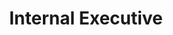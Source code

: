 ---
persons: two
name: Elinam Okae-Yeboah
title: Internal Executive
image: elinam.jpeg
bio: Elinam is from Ghana! She is purshing English, Women and Gender Studies! She has moved around a lot! from Accra, to New Jersey to Manitoba! Her favourite drink is hot milk tea!
lightbox: elinam-lightbox
instagram: elinamoke
# Person2
name2: Isham Singh Behl
title2: Chair
image2: isham.jpg
bio2: Isham is from Northern South Asia! They are studying computer science, astronomy and film studies. Pineapple belongs on pizza!  🍕🍍
lightbox2: isham-lightbox
instagram2: isham7920
email2: behli@myumanitoba.ca
github2: marshmallows7920
linkedin2: linkedin.com/in/behi
---